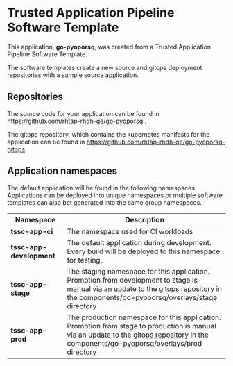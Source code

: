 # Trusted Application Pipeline Software Template

This application, **go-pyoporsq**, was created from a Trusted Application Pipeline Software Template.

The software templates create a new source and gitops deployment repositories with a sample source application. 

## Repositories

The source code for your application can be found in [https://github.com/rhtap-rhdh-qe/go-pyoporsq ](https://github.com/rhtap-rhdh-qe/go-pyoporsq ).
 
The gitops repository, which contains the kubernetes manifests for the application can be found in 
[https://github.com/rhtap-rhdh-qe/go-pyoporsq-gitops ](https://github.com/rhtap-rhdh-qe/go-pyoporsq-gitops ) 

## Application namespaces 

The default application will be found in the following namespaces. Applications can be deployed into unique namespaces or multiple software templates can also bet generated into the same group namespaces.  

|  Namespace   |  Description   |  
| -------- | -------- |
| **tssc-app-ci** | The namespace used for CI workloads |
| **tssc-app-development** | The default application during development. Every build will be deployed to this namespace for testing. |
| **tssc-app-stage** | The staging namespace for this application. Promotion from development to stage is manual via an update to the [gitops repository](https://github.com/rhtap-rhdh-qe/go-pyoporsq-gitops ) in the components/go-pyoporsq/overlays/stage directory |
| **tssc-app-prod** | The production namespace for this application. Promotion from stage to production is manual via an update to the [gitops repository](https://github.com/rhtap-rhdh-qe/go-pyoporsq-gitops ) in the components/go-pyoporsq/overlays/prod directory |